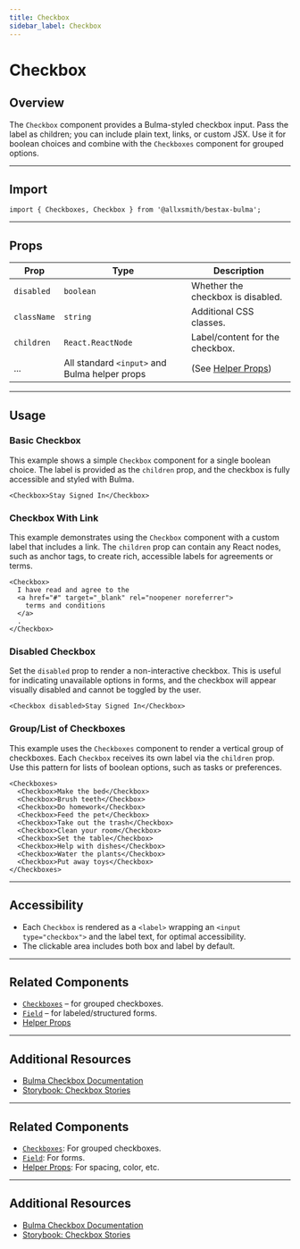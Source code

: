 ```yaml
---
title: Checkbox
sidebar_label: Checkbox
---
```


# Checkbox

## Overview

The `Checkbox` component provides a Bulma-styled checkbox input. Pass the label as children; you can include plain text, links, or custom JSX. Use it for boolean choices and combine with the `Checkboxes` component for grouped options.

---

## Import

```tsx live
import { Checkboxes, Checkbox } from '@allxsmith/bestax-bulma';
```

---

## Props

| Prop        | Type                                          | Description                                      |
| ----------- | --------------------------------------------- | ------------------------------------------------ |
| `disabled`  | `boolean`                                     | Whether the checkbox is disabled.                |
| `className` | `string`                                      | Additional CSS classes.                          |
| `children`  | `React.ReactNode`                             | Label/content for the checkbox.                  |
| ...         | All standard `<input>` and Bulma helper props | (See [Helper Props](../helpers/usebulmaclasses)) |

---

## Usage

### Basic Checkbox

This example shows a simple `Checkbox` component for a single boolean choice. The label is provided as the `children` prop, and the checkbox is fully accessible and styled with Bulma.

```tsx live
<Checkbox>Stay Signed In</Checkbox>
```

### Checkbox With Link

This example demonstrates using the `Checkbox` component with a custom label that includes a link. The `children` prop can contain any React nodes, such as anchor tags, to create rich, accessible labels for agreements or terms.

```tsx live
<Checkbox>
  I have read and agree to the
  <a href="#" target="_blank" rel="noopener noreferrer">
    terms and conditions
  </a>
  .
</Checkbox>
```

### Disabled Checkbox

Set the `disabled` prop to render a non-interactive checkbox. This is useful for indicating unavailable options in forms, and the checkbox will appear visually disabled and cannot be toggled by the user.

```tsx live
<Checkbox disabled>Stay Signed In</Checkbox>
```

### Group/List of Checkboxes

This example uses the `Checkboxes` component to render a vertical group of checkboxes. Each `Checkbox` receives its own label via the `children` prop. Use this pattern for lists of boolean options, such as tasks or preferences.

```tsx live
<Checkboxes>
  <Checkbox>Make the bed</Checkbox>
  <Checkbox>Brush teeth</Checkbox>
  <Checkbox>Do homework</Checkbox>
  <Checkbox>Feed the pet</Checkbox>
  <Checkbox>Take out the trash</Checkbox>
  <Checkbox>Clean your room</Checkbox>
  <Checkbox>Set the table</Checkbox>
  <Checkbox>Help with dishes</Checkbox>
  <Checkbox>Water the plants</Checkbox>
  <Checkbox>Put away toys</Checkbox>
</Checkboxes>
```

---

## Accessibility

- Each `Checkbox` is rendered as a `<label>` wrapping an `<input type="checkbox">` and the label text, for optimal accessibility.
- The clickable area includes both box and label by default.

---

## Related Components

- [`Checkboxes`](./checkboxes.md) – for grouped checkboxes.
- [`Field`](./field.md) – for labeled/structured forms.
- [Helper Props](../helpers/usebulmaclasses.md)

---

## Additional Resources

- [Bulma Checkbox Documentation](https://bulma.io/documentation/form/checkbox/)
- [Storybook: Checkbox Stories](https://bestax.cc/storybook/?path=/story/form-checkbox--default)

---

## Related Components

- [`Checkboxes`](./checkboxes.md): For grouped checkboxes.
- [`Field`](./field.md): For forms.
- [Helper Props](../helpers/usebulmaclasses.md): For spacing, color, etc.

---

## Additional Resources

- [Bulma Checkbox Documentation](https://bulma.io/documentation/form/checkbox/)
- [Storybook: Checkbox Stories](https://bestax.cc/storybook/?path=/story/form-checkbox--default)
